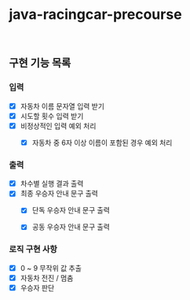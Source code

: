 # java-racingcar-precourse

<br>

## 구현 기능 목록


### 입력
- [X] 자동차 이름 문자열 입력 받기
- [X] 시도할 횟수 입력 받기
- [X] 비정상적인 입력 예외 처리
    - [X] 자동차 중 6자 이상 이름이 포함된 경우 예외 처리


### 출력
- [X] 차수별 실행 결과 출력
- [X] 최종 우승자 안내 문구 출력
  - [X] 단독 우승자 안내 문구 출력
  - [X] 공동 우승자 안내 문구 출력


### 로직 구현 사항
- [X] 0 ~ 9 무작위 값 추출
- [X] 자동차 전진 / 멈춤
- [X] 우승자 판단